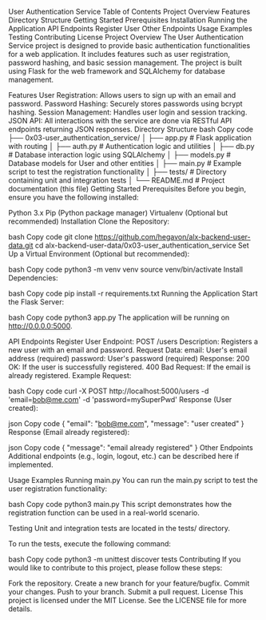 User Authentication Service
Table of Contents
Project Overview
Features
Directory Structure
Getting Started
Prerequisites
Installation
Running the Application
API Endpoints
Register User
Other Endpoints
Usage Examples
Testing
Contributing
License
Project Overview
The User Authentication Service project is designed to provide basic authentication functionalities for a web application. It includes features such as user registration, password hashing, and basic session management. The project is built using Flask for the web framework and SQLAlchemy for database management.

Features
User Registration: Allows users to sign up with an email and password.
Password Hashing: Securely stores passwords using bcrypt hashing.
Session Management: Handles user login and session tracking.
JSON API: All interactions with the service are done via RESTful API endpoints returning JSON responses.
Directory Structure
bash
Copy code
├── 0x03-user_authentication_service/
│   ├── app.py                  # Flask application with routing
│   ├── auth.py                 # Authentication logic and utilities
│   ├── db.py                   # Database interaction logic using SQLAlchemy
│   ├── models.py               # Database models for User and other entities
│   ├── main.py                 # Example script to test the registration functionality
│   ├── tests/                  # Directory containing unit and integration tests
│   └── README.md               # Project documentation (this file)
Getting Started
Prerequisites
Before you begin, ensure you have the following installed:

Python 3.x
Pip (Python package manager)
Virtualenv (Optional but recommended)
Installation
Clone the Repository:

bash
Copy code
git clone https://github.com/hegavon/alx-backend-user-data.git
cd alx-backend-user-data/0x03-user_authentication_service
Set Up a Virtual Environment (Optional but recommended):

bash
Copy code
python3 -m venv venv
source venv/bin/activate
Install Dependencies:

bash
Copy code
pip install -r requirements.txt
Running the Application
Start the Flask Server:

bash
Copy code
python3 app.py
The application will be running on http://0.0.0.0:5000.

API Endpoints
Register User
Endpoint: POST /users
Description: Registers a new user with an email and password.
Request Data:
email: User's email address (required)
password: User's password (required)
Response:
200 OK: If the user is successfully registered.
400 Bad Request: If the email is already registered.
Example
Request:

bash
Copy code
curl -X POST http://localhost:5000/users -d 'email=bob@me.com' -d 'password=mySuperPwd'
Response (User created):

json
Copy code
{
    "email": "bob@me.com",
    "message": "user created"
}
Response (Email already registered):

json
Copy code
{
    "message": "email already registered"
}
Other Endpoints
Additional endpoints (e.g., login, logout, etc.) can be described here if implemented.

Usage Examples
Running main.py
You can run the main.py script to test the user registration functionality:

bash
Copy code
python3 main.py
This script demonstrates how the registration function can be used in a real-world scenario.

Testing
Unit and integration tests are located in the tests/ directory.

To run the tests, execute the following command:

bash
Copy code
python3 -m unittest discover tests
Contributing
If you would like to contribute to this project, please follow these steps:

Fork the repository.
Create a new branch for your feature/bugfix.
Commit your changes.
Push to your branch.
Submit a pull request.
License
This project is licensed under the MIT License. See the LICENSE file for more details.